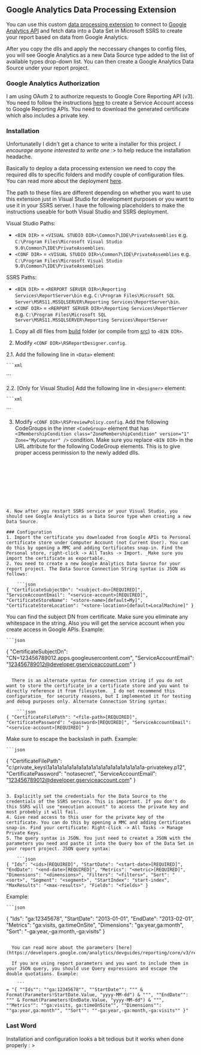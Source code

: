 ## Google Analytics Data Processing Extension

You can use this custom [data processing extension](http://msdn.microsoft.com/en-us/library/ms152816.aspx) to connect to [Google Analytics API](https://developers.google.com/analytics/devguides/) and fetch data into a Data Set in Microsoft SSRS to create your report based on data from Google Analytics.

After you copy the dlls and apply the neccessary changes to config files, you will see Google Analytics as a new Data Source type added to the list of available types drop-down list. You can then create a Google Analytics Data Source under your report project.  

### Google Analytics Authorization
I am using OAuth 2 to authorize requests to Google Core Reporting API (v3). You need to follow the instructions [here](https://developers.google.com/analytics/devguides/reporting/core/v3/gdataAuthorization) to create a Service Account access to Google Reporting APIs. You need to download the generated certificate which also includes a private key.

### Installation

Unfortunatelly I didn't get a chance to write a installer for this project. *I encourage anyone interested to write one* :> to help reduce the installation headache.

Basically to deploy a data processing extension we need to copy the required dlls to specific folders and modify couple of configuration files. You can read more about the deployment [here](http://msdn.microsoft.com/en-us/library/ms155104.aspx).

The path to these files are different depending on whether you want to use this extension just in Visual Studio for development purposes or you want to use it in your SSRS server. I have the following placeholders to make the instructions useable for both Visual Studio and SSRS deployment.

Visual Studio Paths:
* ``<BIN DIR>`` = ``<VISUAL STUDIO DIR>\Common7\IDE\PrivateAssemblies`` e.g. ``C:\Program Files\Microsoft Visual Studio 9.0\Common7\IDE\PrivateAssemblies``.
* ``<CONF DIR>`` = ``<VISUAL STUDIO DIR>\Common7\IDE\PrivateAssemblies`` e.g. ``C:\Program Files\Microsoft Visual Studio 9.0\Common7\IDE\PrivateAssemblies``

SSRS Paths:
* ``<BIN DIR>`` = ``<RERPORT SERVER DIR>\Reporting Services\ReportServer\bin`` e.g. ``C:\Program Files\Microsoft SQL Server\MSRS11.MSSQLSERVER\Reporting Services\ReportServer\bin``.
* ``<CONF DIR>`` = ``<RERPORT SERVER DIR>\Reporting Services\ReportServer`` e.g. ``C:\Program Files\Microsoft SQL Server\MSRS11.MSSQLSERVER\Reporting Services\ReportServer``


1. Copy all dll files from [build](https://github.com/farzadpanahi/GoogleAnalyticsDataProcessingExtension/tree/master/build) folder (or compile from [src](https://github.com/farzadpanahi/GoogleAnalyticsDataProcessingExtension/tree/master/src)) to ``<BIN DIR>``.

2. Modify ``<CONF DIR>\RSReportDesigner.config``. 

  2.1. Add the following line in ``<Data>`` element:

    ```xml
<Extension Name="Google_Analytics" Type="GoogleAnalyticsDataProcessingExtension.DataProcessingExtension.GAConnection,  GoogleAnalyticsDataProcessingExtension" />
```

  2.2. [Only for Visual Studio] Add the following line in ``<Designer>`` element:

    ```xml
<Extension Name="Google_Analytics" Type="Microsoft.ReportingServices.QueryDesigners.GenericQueryDesigner, Microsoft.ReportingServices.QueryDesigners"/>
```

3. Modify ``<CONF DIR>\RSPreviewPolicy.config``. Add the following CodeGroups in the inner ``<CodeGroup>`` element that has ``<IMembershipCondition class="ZoneMembershipCondition" version="1" Zone="MyComputer" />`` condition. Make sure you replace ``<BIN DIR>`` in the URL attribute for the following CodeGroup elements. This is to give proper access permission to the newly added dlls.

    ```xml
<CodeGroup 
  class="UnionCodeGroup" 
	version="1" 
	PermissionSetName="FullTrust" 
	Name="Google_AnalyticsCodeGroup1"
		Description="Code group for my Google Analytics data processing extension">
		<IMembershipCondition 
		class="UrlMembershipCondition" 
		version="1" 
		Url="<BIN DIR>\DotNetOpenAuth.dll"
		/> 
</CodeGroup>		
<CodeGroup 
	class="UnionCodeGroup" 
	version="1" 
	PermissionSetName="FullTrust" 
	Name="Google_AnalyticsCodeGroup2"
		Description="Code group for my Google Analytics data processing extension">
		<IMembershipCondition 
		class="UrlMembershipCondition" 
		version="1" 
		Url="<BIN DIR>\Google.Apis.Analytics.v3.dll"
		/> 
</CodeGroup>	
<CodeGroup 
	class="UnionCodeGroup" 
	version="1" 
	PermissionSetName="FullTrust" 
	Name="Google_AnalyticsCodeGroup3"
		Description="Code group for my Google Analytics data processing extension">
		<IMembershipCondition 
		class="UrlMembershipCondition" 
		version="1" 
		Url="<BIN DIR>\Google.Apis.Authentication.OAuth2.dll"
		/> 
</CodeGroup>	
<CodeGroup 
	class="UnionCodeGroup" 
	version="1" 
	PermissionSetName="FullTrust" 
	Name="Google_AnalyticsCodeGroup4"
		Description="Code group for my Google Analytics data processing extension">
		<IMembershipCondition 
		class="UrlMembershipCondition" 
		version="1" 
		Url="<BIN DIR>\Google.Apis.dll"
		/> 
</CodeGroup>	
<CodeGroup 
	class="UnionCodeGroup" 
	version="1" 
	PermissionSetName="FullTrust" 
	Name="Google_AnalyticsCodeGroup5"
		Description="Code group for my Google Analytics data processing extension">
		<IMembershipCondition 
		class="UrlMembershipCondition" 
		version="1" 
		Url="<BIN DIR>\GoogleAnalyticsDataProcessingExtension.dll"
		/> 
</CodeGroup>	
<CodeGroup 
	class="UnionCodeGroup" 
	version="1" 
	PermissionSetName="FullTrust" 
	Name="Google_AnalyticsCodeGroup6"
		Description="Code group for my Google Analytics data processing extension">
		<IMembershipCondition 
		class="UrlMembershipCondition" 
		version="1" 
		Url="<BIN DIR>\Newtonsoft.Json.Net35.dll"
		/> 
</CodeGroup>				  
```

4. Now after you restart SSRS service or your Visual Studio, you should see Google Analytics as a Data Source type when creating a new Data Source.

### Configuration
1. Import the certificate you downloaded from Google APIs to Personal certificate store under Computer Account (not Current User). You can do this by opening a MMC and adding Certificates snap-in. Find the Personal store, right-click -> All Tasks -> Import. _Make sure you import the certificate as exportable._
2. You need to create a new Google Analytics Data Source for your report project. The Data Source Connection String syntax is JSON as follows:

    ```json
{ "CertificateSubjectDn": "<subject-dn>[REQUIRED]", "ServiceAccountEmail": "<service-account>[REQUIRED]", "CertificateStoreName": "<store-name>[default=My]", "CertificateStoreLocation": "<store-location>[default=LocalMachine]" }
```

  You can find the subject DN from certificate. Make sure you eliminate any whitespace in the string. Also you will get the service account when you create access in Google APIs. Example:

    ```json
{ "CertificateSubjectDn": "CN=123456789012.apps.googleusercontent.com", "ServiceAccountEmail": "123456789012@developer.gserviceaccount.com" }
```

  There is an alternate syntax for connection string if you do not want to store the certificate in a certificate store and you want to directly reference it from filesystem. _I do not recommend this configuration_ for security reasons, but I implemented it for testing and debug purposes only. Alternate Connection String syntax:
  
    ```json
{ "CertificateFilePath": "<file-path>[REQUIRED]", "CertificatePassword": "<password>[REQUIRED]", "ServiceAccountEmail": "<service-account>[REQUIRED]" }
```

  Make sure to escape the backslash in path. Example:
  
    ```json
{ "CertificateFilePath": "c:\\private_keys\\1a1a1a1a1a1a1a1a1a1a1a1a1a1a1a1a1a1a1a1a-privatekey.p12", "CertificatePassword": "notasecret", "ServiceAccountEmail": "123456789012@developer.gserviceaccount.com" }
```
  
3. Explicitly set the credentials for the Data Source to the credentials of the SSRS service. This is important. If you don't do this SSRS will use "execution account" to access the private key and most probebly it will fail.
4. Give read access to this user for the private key of the certificate. You can do this by opening a MMC and adding Certificates snap-in. Find your certificate: Right-click -> All Tasks -> Manage Private Keys.
5. The query syntax is JSON. You just need to createt a JSON with the parameters you need and paste it into the Query box of the Data Set in your report project. JSON query syntax:

    ```json
{ "Ids": "<ids>[REQUIRED]", "StartDate": "<start-date>[REQUIRED]", "EndDate": "<end-date>[REQUIRED]", "Metrics": "<metric>[REQUIRED]", "Dimensions": "<dimensions>", "Filters": "<filters>", "Sort": "<sort>", "Segment": "<segment>", "StartIndex": "start-index", "MaxResults": "<max-results>", "Fields": "<fields>" }
```

  Example:

    ```json
{ "Ids": "ga:12345678", "StartDate": "2013-01-01", "EndDate": "2013-02-01", "Metrics": "ga:visits, ga:timeOnSite", "Dimensions": "ga:year,ga:month", "Sort": "-ga:year,-ga:month,-ga:visits" }
```
  
  You can read more about the parameters [here](https://developers.google.com/analytics/devguides/reporting/core/v3/reference).
  
  If you are using report parameters and you want to include them in your JSON query, you should use Query expressions and escape the double quotations. Example:
  
    ```
= "{ ""Ids"": ""ga:12345678"", ""StartDate"": """ & Format(Parameters!StartDate.Value, "yyyy-MM-dd") & """, ""EndDate"": """ & Format(Parameters!EndDate.Value, "yyyy-MM-dd") & """, ""Metrics"": ""ga:visits, ga:timeOnSite"", ""Dimensions"": ""ga:year,ga:month"", ""Sort"": ""-ga:year,-ga:month,-ga:visits"" }"
```

### Last Word
Installation and configuration looks a bit tedious but it works when done properly : >
